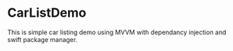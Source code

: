 # CarListDemo

This is simple car listing demo using MVVM with dependancy injection and swift package manager.
